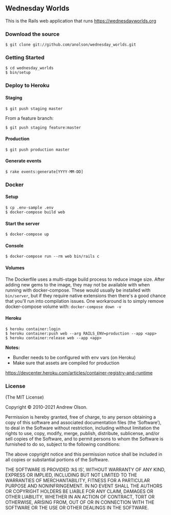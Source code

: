 ## Wednesday Worlds

This is the Rails web application that runs https://wednesdayworlds.org

### Download the source

```
$ git clone git://github.com/anolson/wednesday_worlds.git
```

### Getting Started

```
$ cd wednesday_worlds
$ bin/setup
```

### Deploy to Heroku

#### Staging

```
$ git push staging master
```

From a feature branch:

```
$ git push staging feature:master
```


#### Production

```
$ git push production master
```

#### Generate events

```
$ rake events:generate[YYYY-MM-DD]
```

### Docker

#### Setup

```
$ cp .env-sample .env
$ docker-compose build web
```

#### Start the server

```
$ docker-compose up
```

#### Console

```
$ docker-compose run --rm web bin/rails c
```

#### Volumes

The Dockerfile uses a multi-stage build process to reduce image size. After adding new gems to the image, they may not be available with when running with docker-compose. These would usually be installed with `bin/server`, but if they require native extensions then there's a good chance that you'll run into compilation issues. One workaround is to simply remove docker-compose volume with: `docker-compose down -v`

#### Heroku

```
$ heroku container:login
$ heroku container:push web --arg RAILS_ENV=production --app <app>
$ heroku container:release web --app <app>
```

**Notes:**
* Bundler needs to be configured with env vars (on Heroku)
* Make sure that assets are compiled for production

https://devcenter.heroku.com/articles/container-registry-and-runtime

### License

(The MIT License)

Copyright © 2010-2021 Andrew Olson.

Permission is hereby granted, free of charge, to any person obtaining a copy of this software and associated documentation files (the ‘Software’), to deal in the Software without restriction, including without limitation the rights to use, copy, modify, merge, publish, distribute, sublicense, and/or sell copies of the Software, and to permit persons to whom the Software is furnished to do so, subject to the following conditions:

The above copyright notice and this permission notice shall be included in all copies or substantial portions of the Software.

THE SOFTWARE IS PROVIDED ‘AS IS’, WITHOUT WARRANTY OF ANY KIND, EXPRESS OR IMPLIED, INCLUDING BUT NOT LIMITED TO THE WARRANTIES OF MERCHANTABILITY, FITNESS FOR A PARTICULAR PURPOSE AND NONINFRINGEMENT. IN NO EVENT SHALL THE AUTHORS OR COPYRIGHT HOLDERS BE LIABLE FOR ANY CLAIM, DAMAGES OR OTHER LIABILITY, WHETHER IN AN ACTION OF CONTRACT, TORT OR OTHERWISE, ARISING FROM, OUT OF OR IN CONNECTION WITH THE SOFTWARE OR THE USE OR OTHER DEALINGS IN THE SOFTWARE.
